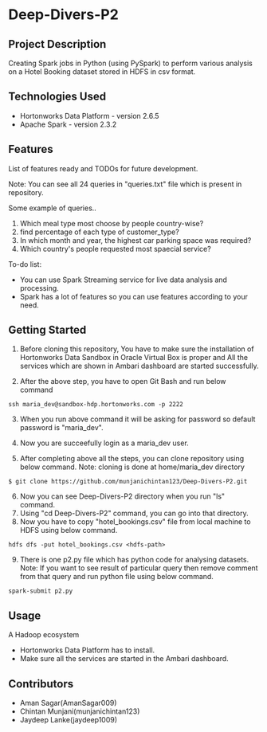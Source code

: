 # Deep-Divers-P2

## Project Description

Creating Spark jobs in Python (using PySpark) to perform various analysis on a Hotel Booking dataset stored in HDFS in csv format.

## Technologies Used

* Hortonworks Data Platform - version 2.6.5
* Apache Spark - version 2.3.2

## Features

List of features ready and TODOs for future development.

Note: You can see all 24 queries in "queries.txt" file which is present in repository.

Some example of queries..
1. Which meal type most choose by people country-wise?
2. find percentage of each type of customer_type?
3. In which month and year, the highest car parking space was required?
4. Which country's people requested most spaecial service?

To-do list:
* You can use Spark Streaming service for live data analysis and processing.
* Spark has a lot of features so you can use features according to your need.

## Getting Started

1. Before cloning this repository, You have to make sure the installation of Hortonworks Data Sandbox in Oracle Virtual Box is proper and All the services which are shown in Ambari dashboard are started successfully.

2. After the above step, you have to open Git Bash and run below command
```
ssh maria_dev@sandbox-hdp.hortonworks.com -p 2222
```
3. When you run above command it will be asking for password so default password is "maria_dev".

4. Now you are succeefully login as a maria_dev user.
 
5. After completing above all the steps, you can clone repository using below command.
Note: cloning is done at home/maria_dev directory
```
$ git clone https://github.com/munjanichintan123/Deep-Divers-P2.git
```
6. Now you can see Deep-Divers-P2 directory when you run "ls" command.
7. Using "cd Deep-Divers-P2" command, you can go into that directory.
8. Now you have to copy "hotel_bookings.csv" file from local machine to HDFS using below command.
```
hdfs dfs -put hotel_bookings.csv <hdfs-path>
```
9. There is one p2.py file which has python code for analysing datasets.
Note: If you want to see result of particular query then remove comment from that query and run python file using below command.
```
spark-submit p2.py
```
## Usage

A Hadoop ecosystem
  * Hortonworks Data Platform has to install.
  * Make sure all the services are started in the Ambari dashboard.

## Contributors

* Aman Sagar(AmanSagar009)
* Chintan Munjani(munjanichintan123)
* Jaydeep Lanke(jaydeep1009)
